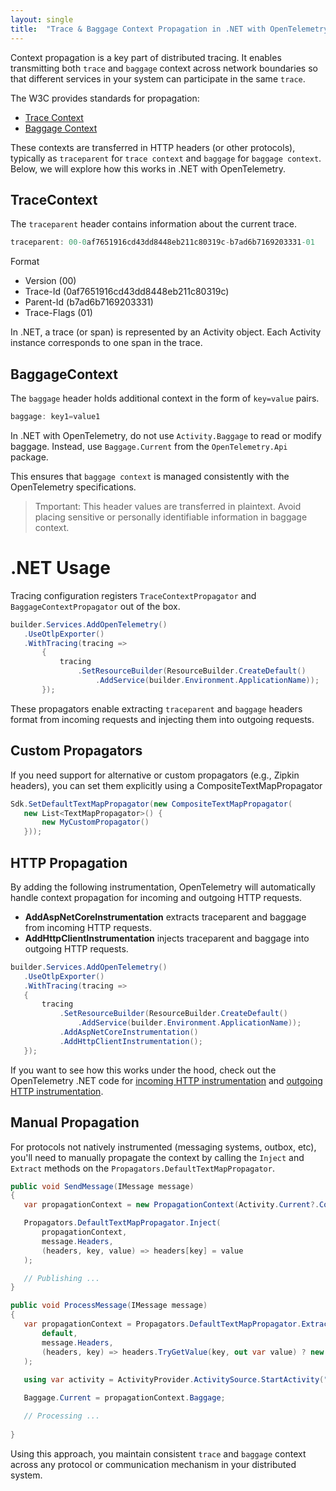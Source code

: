 ```yaml
---
layout: single
title:  "Trace & Baggage Context Propagation in .NET with OpenTelemetry"
---
```


Context propagation is a key part of distributed tracing. It enables transmitting both `trace` and `baggage` context across network boundaries so that different services in your system can participate in the same `trace`.


The W3C provides standards for propagation:

* [Trace Context](https://www.w3.org/TR/trace-context/) 
* [Baggage Context](https://www.w3.org/TR/baggage/)

These contexts are transferred in HTTP headers (or other protocols), typically as `traceparent` for `trace context` and `baggage` for `baggage context`. Below, we will explore how this works in .NET with OpenTelemetry.

## TraceContext

The `traceparent` header contains information about the current trace.

```csharp 
traceparent: 00-0af7651916cd43dd8448eb211c80319c-b7ad6b7169203331-01
```

Format
* Version (00)
* Trace-Id (0af7651916cd43dd8448eb211c80319c)
* Parent-Id (b7ad6b7169203331)
* Trace-Flags (01)

In .NET, a trace (or span) is represented by an Activity object. Each Activity instance corresponds to one span in the trace.

## BaggageContext

The `baggage` header holds additional context in the form of `key=value` pairs.
```csharp 
baggage: key1=value1
```


In .NET with OpenTelemetry, do not use `Activity.Baggage` to read or modify baggage. Instead, use `Baggage.Current` from the `OpenTelemetry.Api` package. 

This ensures that `baggage context` is managed consistently with the OpenTelemetry specifications.

> Tmportant: This header values are transferred in plaintext. Avoid placing sensitive or personally identifiable information in baggage context.

# .NET Usage

Tracing configuration registers `TraceContextPropagator` and `BaggageContextPropagator` out of the box.


 ```csharp 
builder.Services.AddOpenTelemetry()
    .UseOtlpExporter()
    .WithTracing(tracing =>
        {
            tracing
                .SetResourceBuilder(ResourceBuilder.CreateDefault()
                    .AddService(builder.Environment.ApplicationName));
        });
 ```

 These propagators enable extracting `traceparent` and `baggage` headers format from incoming requests and injecting them into outgoing requests.

## Custom Propagators
If you need support for alternative or custom propagators (e.g., Zipkin headers), you can set them explicitly using a CompositeTextMapPropagator

 ```csharp 
Sdk.SetDefaultTextMapPropagator(new CompositeTextMapPropagator(
    new List<TextMapPropagator>() {
        new MyCustomPropagator()
    }));
 ```

 
## HTTP Propagation

 By adding the following instrumentation, OpenTelemetry will automatically handle context propagation for incoming and outgoing HTTP requests.

 * **AddAspNetCoreInstrumentation** extracts traceparent and baggage from incoming HTTP requests.
* **AddHttpClientInstrumentation** injects traceparent and baggage into outgoing HTTP requests.


 ```csharp 
 builder.Services.AddOpenTelemetry()
    .UseOtlpExporter()
    .WithTracing(tracing =>
    {
        tracing
            .SetResourceBuilder(ResourceBuilder.CreateDefault()
                .AddService(builder.Environment.ApplicationName));
            .AddAspNetCoreInstrumentation()
            .AddHttpClientInstrumentation();
    });
 ```



If you want to see how this works under the hood, check out the OpenTelemetry .NET code for [incoming HTTP instrumentation](https://github.com/open-telemetry/opentelemetry-dotnet-contrib/blob/main/src/OpenTelemetry.Instrumentation.AspNetCore/Implementation/HttpInListener.cs#L109) and [outgoing HTTP instrumentation]((https://github.com/open-telemetry/opentelemetry-dotnet-contrib/blob/main/src/OpenTelemetry.Instrumentation.Http/Implementation/HttpHandlerDiagnosticListener.cs#L94)).

 
## Manual Propagation

For protocols not natively instrumented (messaging systems, outbox, etc), you'll need to manually propagate the context by calling the `Inject` and `Extract` methods on the `Propagators.DefaultTextMapPropagator`.


 ```csharp 
public void SendMessage(IMessage message)
{
    var propagationContext = new PropagationContext(Activity.Current?.Context ?? default, Baggage.Current);

    Propagators.DefaultTextMapPropagator.Inject(
        propagationContext,
        message.Headers,
        (headers, key, value) => headers[key] = value
    );

    // Publishing ...
}

public void ProcessMessage(IMessage message)
{
    var propagationContext = Propagators.DefaultTextMapPropagator.Extract(
        default,
        message.Headers,
        (headers, key) => headers.TryGetValue(key, out var value) ? new[] { value } : Array.Empty<string>()
    );
    
    using var activity = ActivityProvider.ActivitySource.StartActivity("receive", ActivityKind.Consumer, propagationContext.ActivityContext);

    Baggage.Current = propagationContext.Baggage;

    // Processing ...
  
}

 ```

 Using this approach, you maintain consistent `trace` and `baggage` context across any protocol or communication mechanism in your distributed system.